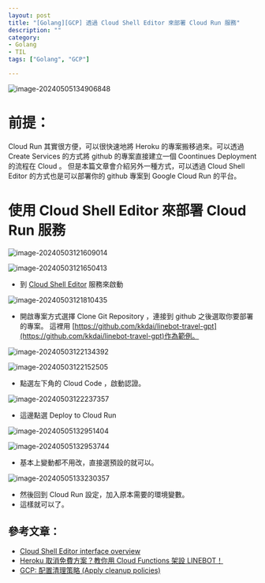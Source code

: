 ```yaml
---
layout: post
title: "[Golang][GCP] 透過 Cloud Shell Editor 來部署 Cloud Run 服務"
description: ""
category: 
- Golang
- TIL
tags: ["Golang", "GCP"]

---
```




![image-20240505134906848](../images/2022/image-20240505134906848.png)

# 前提：

Cloud Run 其實很方便，可以很快速地將 Heroku 的專案搬移過來。可以透過 Create Services 的方式將 github 的專案直接建立一個 Coontinues Deployment 的流程在 Cloud 。 但是本篇文章會介紹另外一種方式，可以透過 Cloud Shell Editor 的方式也是可以部署你的 github 專案到 Google Cloud Run 的平台。



# 使用 Cloud Shell Editor 來部署 Cloud Run 服務

![image-20240503121609014](../images/2022/image-20240503121609014.png)

![image-20240503121650413](../images/2022/image-20240503121650413.png)

- 到 [Cloud Shell Editor](https://console.cloud.google.com/cloudshelleditor?cloudshell=true) 服務來啟動

![image-20240503121810435](../images/2022/image-20240503121810435.png)

- 開啟專案方式選擇 Clone Git Repository ，連接到 github 之後選取你要部署的專案。 這裡用 [https://github.com/kkdai/linebot-travel-gpt](https://github.com/kkdai/linebot-travel-gpt)作為範例。

![image-20240503122134392](../images/2022/image-20240503122134392.png)

![image-20240503122152505](../images/2022/image-20240503122152505.png)

- 點選左下角的 Cloud Code ，啟動認證。

![image-20240503122237357](../images/2022/image-20240503122237357.png)

- 這邊點選 Deploy to Cloud Run 

![image-20240505132951404](../images/2022/image-20240505132951404.png)

![image-20240505132953744](../images/2022/image-20240505132953744.png)

- 基本上變動都不用改，直接選預設的就可以。

![image-20240505133230357](../images/2022/image-20240505133230357.png)

- 然後回到 Cloud Run 設定，加入原本需要的環境變數。
- 這樣就可以了。

## 參考文章：

- [Cloud Shell Editor interface overview](https://cloud.google.com/shell/docs/editor-overview)
- [Heroku 取消免費方案？教你用 Cloud Functions 架設 LINEBOT！](https://github.com/GoogleCloudPlatform/gcr-cleaner)
- [GCP: 配置清理策略 (Apply cleanup policies)](https://cloud.google.com/artifact-registry/docs/repositories/cleanup-policy?hl=zh-cn#console_2)

